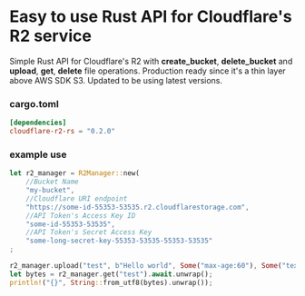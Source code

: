 # Easy to use Rust API for Cloudflare's R2 service 

Simple Rust API for Cloudflare's R2 with **create_bucket**, **delete_bucket** and  **upload**, **get**, **delete** file operations. Production ready since it's a thin layer above AWS SDK S3. Updated to be using latest versions.

### cargo.toml
```TOML
[dependencies]
cloudflare-r2-rs = "0.2.0"
```

### example use
```rust
let r2_manager = R2Manager::new(
    //Bucket Name
    "my-bucket", 
    //Cloudflare URI endpoint
    "https://some-id-55353-53535.r2.cloudflarestorage.com",
    //API Token's Access Key ID
    "some-id-55353-53535",
    //API Token's Secret Access Key
    "some-long-secret-key-55353-53535-55353-53535"
;

r2_manager.upload("test", b"Hello world", Some("max-age:60"), Some("text/plain")).await;
let bytes = r2_manager.get("test").await.unwrap();
println!("{}", String::from_utf8(bytes).unwrap());
```
